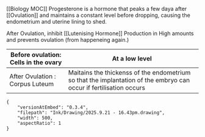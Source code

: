 [[Biology MOC]]
Progesterone is a hormone that peaks a few daya after [[Ovulation]] and maintains a constant level before dropping, causing the endometrium and uterine lining to shed.

After Ovulation, inhibit [[Lutenising Hormone]] Production in High amounts and prevents ovulation (from happeneing again.)


| Before ovulation: Cells in the ovary | At a low level                                                                                                     |
| ------------------------------------ | ------------------------------------------------------------------------------------------------------------------ |
| After Ovulation : Corpus Luteum      | Maitains the thickenss of the endometrium so that the implantation of the embryo can occur if fertilisation occurs |



```handdrawn-ink
{
	"versionAtEmbed": "0.3.4",
	"filepath": "Ink/Drawing/2025.9.21 - 16.43pm.drawing",
	"width": 500,
	"aspectRatio": 1
}
```
